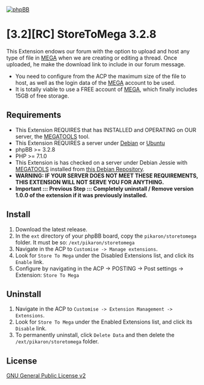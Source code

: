 [![phpBB](https://www.phpbb-es.com/foro/styles/flat-style/theme/images/logo_new_small.png)](https://www.phpbb-es.com/foro/viewtopic.php?f=147&t=42204)
# [3.2][RC] StoreToMega 3.2.8
This Extension endows our forum with the option to upload and host any type of file in [MEGA](https://mega.nz) when we are creating or editing a thread. Once uploaded, he make the download link to include in our forum message.
* You need to configure from the ACP the maximum size of the file to host, as well as the login data of the [MEGA](https://mega.nz) account to be used.
* It is totally viable to use a FREE account of [MEGA](https://mega.nz), which finally includes 15GB of free storage.

## Requirements
* This Extension REQUIRES that has INSTALLED and OPERATING on OUR server, the [MEGATOOLS](https://megatools.megous.com/) tool.
* This Extension REQUIRES a server under [Debian](https://www.debian.org/) or [Ubuntu](https://ubuntu.com/)
* phpBB >= 3.2.8
* PHP >= 7.1.0
* This Extension is has checked on a server under Debian Jessie with [MEGATOOLS](https://megatools.megous.com/) installed from [this Debian Repository](https://packages.debian.org/sid/amd64/megatools/download).
* **WARNING: IF YOUR SERVER DOES NOT MEET THESE REQUIREMENTS, THIS EXTENSION WILL NOT SERVE YOU FOR ANYTHING.**
* **Important ::: Previous Step ::: Completely uninstall / Remove version 1.0.0 of the extension if it was previously installed.**

## Install
1. Download the latest release.
2. In the `ext` directory of your phpBB board, copy the `pikaron/storetomega` folder. It must be so: `/ext/pikaron/storetomega`
3. Navigate in the ACP to `Customise -> Manage extensions`.
4. Look for `Store To Mega` under the Disabled Extensions list, and click its `Enable` link.
5. Configure by navigating in the ACP -> POSTING -> Post settings -> Extension: `Store To Mega`

## Uninstall
1. Navigate in the ACP to `Customise -> Extension Management -> Extensions`.
2. Look for `Store To Mega` under the Enabled Extensions list, and click its `Disable` link.
3. To permanently uninstall, click `Delete Data` and then delete the `/ext/pikaron/storetomega` folder.

## License
[GNU General Public License v2](http://opensource.org/licenses/GPL-2.0)
